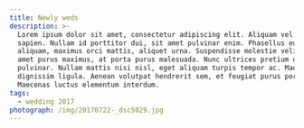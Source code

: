 ```yaml
---
title: Newly weds
description: >-
  Lorem ipsum dolor sit amet, consectetur adipiscing elit. Aliquam vel pulvinar
  sapien. Nullam id porttitor dui, sit amet pulvinar enim. Phasellus eu purus
  aliquam, maximus orci mattis, aliquet urna. Suspendisse molestie velit sit
  amet purus maximus, at porta purus malesuada. Nunc ultrices pretium odio ac
  pulvinar. Nullam mattis nisi nisl, eget aliquam turpis tempor ac. Maecenas id
  dignissim ligula. Aenean volutpat hendrerit sem, et feugiat purus porta porta.
  Maecenas luctus elementum interdum.
tags:
  - wedding 2017
photograph: /img/20170722-_dsc5029.jpg
---
```


